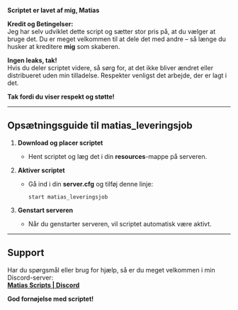 **Scriptet er lavet af mig, Matias**

**Kredit og Betingelser:**  
Jeg har selv udviklet dette script og sætter stor pris på, at du vælger at bruge det. Du er meget velkommen til at dele det med andre – så længe du husker at kreditere **mig** som skaberen.  

**Ingen leaks, tak!**  
Hvis du deler scriptet videre, så sørg for, at det ikke bliver ændret eller distribueret uden min tilladelse. Respekter venligst det arbejde, der er lagt i det.

**Tak fordi du viser respekt og støtte!**

---

## **Opsætningsguide til matias_leveringsjob**

1. **Download og placer scriptet**  
   - Hent scriptet og læg det i din **resources**-mappe på serveren.

2. **Aktiver scriptet**  
   - Gå ind i din **server.cfg** og tilføj denne linje:  
     ```
     start matias_leveringsjob
     ```

3. **Genstart serveren**  
   - Når du genstarter serveren, vil scriptet automatisk være aktivt.

---

## **Support**

Har du spørgsmål eller brug for hjælp, så er du meget velkommen i min Discord-server:  
**[Matias Scripts | Discord](https://discord.gg/qPj9D2CyUS)**

**God fornøjelse med scriptet!**
